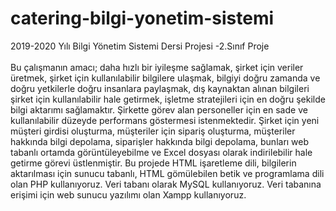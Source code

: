 # catering-bilgi-yonetim-sistemi
 2019-2020 Yılı Bilgi Yönetim Sistemi Dersi Projesi -2.Sınıf Proje <br> <br>
Bu çalışmanın amacı; daha hızlı bir iyileşme sağlamak, şirket için veriler üretmek, şirket için kullanılabilir bilgilere ulaşmak, bilgiyi doğru zamanda ve doğru yetkilerle doğru insanlara paylaşmak, dış kaynaktan alınan bilgileri şirket için kullanılabilir hale getirmek, işletme stratejileri için en doğru şekilde bilgi aktarımı sağlamaktır.	 Şirkette görev alan personeller için en sade ve kullanılabilir düzeyde performans göstermesi istenmektedir. Şirket için yeni müşteri girdisi oluşturma, müşteriler için sipariş oluşturma, müşteriler hakkında bilgi depolama, siparişler hakkında bilgi depolama, bunları web tabanlı ortamda görüntüleyebilme ve Excel dosyası olarak indirilebilir hale getirme görevi üstlenmiştir. Bu projede HTML işaretleme dili, bilgilerin aktarılması için sunucu tabanlı, HTML gömülebilen betik ve programlama dili olan PHP kullanıyoruz. Veri tabanı olarak MySQL kullanıyoruz. Veri tabanına erişimi için web sunucu yazılımı olan Xampp kullanıyoruz.
